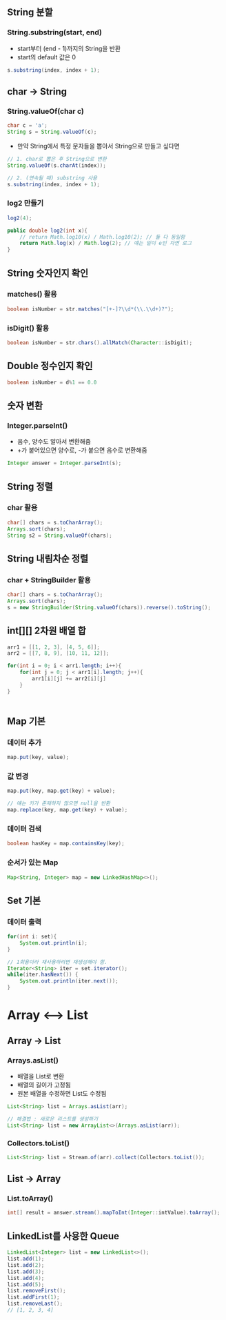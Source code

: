 ## String 분할
### String.substring(start, end)
- start부터 (end - 1)까지의 String을 반환
- start의 default 값은 0
```java
s.substring(index, index + 1);
```

## char -> String
### String.valueOf(char c)
```java
char c = 'a';
String s = String.valueOf(c);
```
- 만약 String에서 특정 문자들을 뽑아서 String으로 만들고 싶다면
```java
// 1. char로 뽑은 후 String으로 변환
String.valueOf(s.charAt(index));

// 2. (연속될 때) substring 사용
s.substring(index, index + 1);
```

### log2 만들기

```java
log2(4);

public double log2(int x){
	// return Math.log10(x) / Math.log10(2); // 둘 다 동일함
	return Math.log(x) / Math.log(2); // 얘는 밑이 e인 자연 로그
}
```

## String 숫자인지 확인

### matches() 활용

```java
boolean isNumber = str.matches("[+-]?\\d*(\\.\\d+)?");
```

### isDigit() 활용

```java
boolean isNumber = str.chars().allMatch(Character::isDigit);
```

## Double 정수인지 확인

```java
boolean isNumber = d%1 == 0.0
```

## 숫자 변환
### Integer.parseInt()
- 음수, 양수도 알아서 변환해줌
- +가 붙어있으면 양수로, -가 붙으면 음수로 변환해줌
```java
Integer answer = Integer.parseInt(s);
```

## String 정렬
### char 활용
```java
char[] chars = s.toCharArray();
Arrays.sort(chars);
String s2 = String.valueOf(chars);
```

## String 내림차순 정렬
### char + StringBuilder 활용
```java
char[] chars = s.toCharArray();
Arrays.sort(chars);
s = new StringBuilder(String.valueOf(chars)).reverse().toString();
```

## int[][] 2차원 배열 합
```java
arr1 = [[1, 2, 3], [4, 5, 6]];
arr2 = [[7, 8, 9], [10, 11, 12]];

for(int i = 0; i < arr1.length; i++){
    for(int j = 0; j < arr1[i].length; j++){
        arr1[i][j] += arr2[i][j]
    }
}
    
```

## Map 기본
### 데이터 추가
```java
map.put(key, value);
```

### 값 변경
```java
map.put(key, map.get(key) + value);

// 얘는 키가 존재하지 않으면 null을 반환
map.replace(key, map.get(key) + value);
```
### 데이터 검색
```java
boolean hasKey = map.containsKey(key);
```

### 순서가 있는 Map
```java
Map<String, Integer> map = new LinkedHashMap<>();
```

## Set 기본
### 데이터 출력
```java
for(int i: set){
    System.out.println(i);
}

// 1회용이라 재사용하려면 재생성해야 함.
Iterator<String> iter = set.iterator();
while(iter.hasNext()) {
    System.out.println(iter.next());
}
```

# Array <--> List
## Array -> List
### Arrays.asList()
- 배열을 List로 변환
- 배열의 길이가 고정됨
- 원본 배열을 수정하면 List도 수정됨
```java
List<String> list = Arrays.asList(arr);

// 해결법 : 새로운 리스트를 생성하기
List<String> list = new ArrayList<>(Arrays.asList(arr));
```

### Collectors.toList()
```java
List<String> list = Stream.of(arr).collect(Collectors.toList());
```

## List -> Array
### List.toArray()
```java
int[] result = answer.stream().mapToInt(Integer::intValue).toArray();
```

## LinkedList를 사용한 Queue
```java
LinkedList<Integer> list = new LinkedList<>();
list.add(1);
list.add(2);
list.add(3);
list.add(4);
list.add(5);
list.removeFirst();
list.addFirst(1);
list.removeLast();
// [1, 2, 3, 4]
```